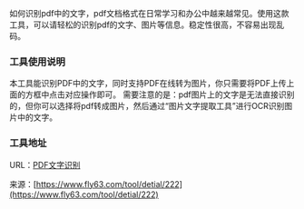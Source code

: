 如何识别pdf中的文字，pdf文档格式在日常学习和办公中越来越常见。使用这款工具，可以请轻松的识别pdf的文字、图片等信息。稳定性很高，不容易出现乱码。

### 工具使用说明
本工具能识别PDF中的文字，同时支持PDF在线转为图片，你只需要将PDF上传上面的方框中点击对应操作即可。
需要注意的是：pdf图片上的文字是无法直接识别的，但你可以选择将pdf转成图片，然后通过“图片文字提取工具”进行OCR识别图片中的文字。

### 工具地址
URL：[PDF文字识别](https://www.fly63.com/tool/pdfdraw/)

来源：[https://www.fly63.com/tool/detial/222](https://www.fly63.com/tool/detial/222)